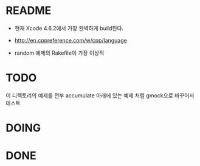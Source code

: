 README
======
 + 현재 Xcode 4.6.2에서 가장 완벽하게 build된다. 
 + http://en.cppreference.com/w/cpp/language

 + random 예제의 Rakefile이 가장 이상적

TODO
====
 이 디렉토리의 예제를 전부 accumulate 아래에 있는 예제 처럼 gmock으로 바꾸어서 테스트


DOING
=====


DONE
====

